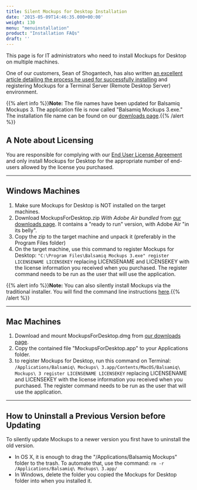 ```yaml
---
title: Silent Mockups for Desktop Installation
date: '2015-05-09T14:46:35.000+00:00'
weight: 130
menu: "menuinstallation"
product: "Installation FAQs"
draft: ''
---
```

This page is for IT administrators who need to install Mockups for Desktop on multiple machines.

One of our customers, Sean of Shogantech, has also written [an excellent article detailing the process he used for successfully installing](http://www.shogan.co.uk/?p=641) and registering Mockups for a Terminal Server (Remote Desktop Server) environment.

{{% alert info %}}**Note:** The file names have been updated for Balsamiq Mockups 3\. The application file is now called "Balsamiq Mockups 3.exe." The installation file name can be found on our [downloads page](https://balsamiq.com/download).{{% /alert %}}

## A Note about Licensing

You are responsible for complying with our [End User License Agreement](https://balsamiq.com/eulas) and only install Mockups for Desktop for the appropriate number of end-users allowed by the license you purchased.

* * *

## Windows Machines

1.  Make sure Mockups for Desktop is NOT installed on the target machines.
2.  Download MockupsForDesktop.zip *With Adobe Air bundled* from [our downloads page](https://balsamiq.com/download). It contains a "ready to run" version, with Adobe Air "in its belly".
3.  Copy the zip to the target machine and unpack it (preferably in the Program Files folder)
4.  On the target machine, use this command to register Mockups for Desktop:
    `"C:\Program Files\Balsamiq Mockups 3.exe" register LICENSENAME LICENSEKEY`
    replacing LICENSENAME and LICENSEKEY with the license information you received when you purchased. The register command needs to be run as the user that will use the application.

{{% alert info %}}**Note:** You can also silently install Mockups via the traditional installer. You will find the command line instructions [here](https://support.balsamiq.com/installation/commandline/).{{% /alert %}}

* * *

## Mac Machines

1.  Download and mount MockupsForDesktop.dmg from [our downloads page](https://balsamiq.com/download).
2.  Copy the contained file "MockupsForDesktop.app" to your Applications folder.
3.  to register Mockups for Desktop, run this command on Terminal:
    `/Applications/Balsamiq\ Mockups\ 3.app/Contents/MacOS/Balsamiq\ Mockups\ 3 register LICENSENAME LICENSEKEY`
    replacing LICENSENAME and LICENSEKEY with the license information you received when you purchased. The register command needs to be run as the user that will use the application.

* * *

## How to Uninstall a Previous Version before Updating

To silently update Mockups to a newer version you first have to uninstall the old version.

*   In OS X, it is enough to drag the "/Applications/Balsamiq Mockups" folder to the trash. To automate that, use the command:
    `rm -r /Applications/Balsamiq\ Mockups\ 3.app/`
*   In Windows, delete the folder you copied the Mockups for Desktop folder into when you installed it.
